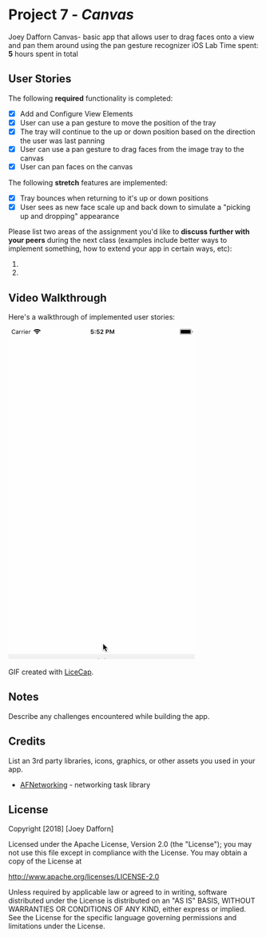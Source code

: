 # Project 7 - *Canvas*

Joey Dafforn
Canvas- basic app that allows user to drag faces onto a view and pan them around using the pan gesture recognizer
iOS Lab
Time spent: **5** hours spent in total

## User Stories

The following **required** functionality is completed:

- [X] Add and Configure View Elements
- [X] User can use a pan gesture to move the position of the tray
- [X] The tray will continue to the up or down position based on the direction the user was last panning
- [X] User can use a pan gesture to drag faces from the image tray to the canvas
- [X] User can pan faces on the canvas

The following **stretch** features are implemented:

- [X] Tray bounces when returning to it's up or down positions
- [X] User sees as new face scale up and back down to simulate a "picking up and dropping" appearance

Please list two areas of the assignment you'd like to **discuss further with your peers** during the next class (examples include better ways to implement something, how to extend your app in certain ways, etc):

1.
2.

## Video Walkthrough

Here's a walkthrough of implemented user stories:

<img src='https://github.com/joey-dafforn/Canvas/blob/master/Canvas.gif' title='Video Walkthrough' width='' alt='Video Walkthrough' />

GIF created with [LiceCap](http://www.cockos.com/licecap/).

## Notes

Describe any challenges encountered while building the app.

## Credits

List an 3rd party libraries, icons, graphics, or other assets you used in your app.

- [AFNetworking](https://github.com/AFNetworking/AFNetworking) - networking task library

## License

Copyright [2018] [Joey Dafforn]

Licensed under the Apache License, Version 2.0 (the "License");
you may not use this file except in compliance with the License.
You may obtain a copy of the License at

http://www.apache.org/licenses/LICENSE-2.0

Unless required by applicable law or agreed to in writing, software
distributed under the License is distributed on an "AS IS" BASIS,
WITHOUT WARRANTIES OR CONDITIONS OF ANY KIND, either express or implied.
See the License for the specific language governing permissions and
limitations under the License.
